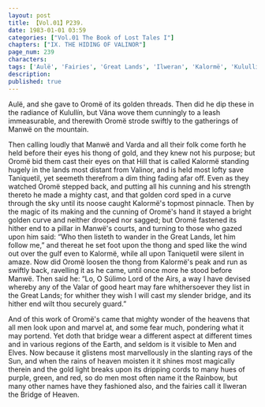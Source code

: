 ```yaml
---
layout: post
title: 【Vol.01】P239.
date: 1983-01-01 03:59
categories: ["Vol.01 The Book of Lost Tales I"]
chapters: ["IX. THE HIDING OF VALINOR"]
page_num: 239
characters: 
tags: ['Aulë', 'Fairies', 'Great Lands', 'Ilweran', 'Kalormë', 'Kulullin', 'Manwë', 'Men', 'Oromë', 'Rainbow']
description: 
published: true
---
```


<p style="text-indent: 0;">
Aulë, and she gave to Oromë of its golden threads. Then did he dip these in the radiance of Kulullín, but Vána wove them cunningly to a leash immeasurable, and therewith Oromë strode swiftly to the gatherings of Manwë on the mountain.
</p>

Then calling loudly that Manwë and Varda and all their folk come forth he held before their eyes his thong of gold, and they knew not his purpose; but Oromë bid them cast their eyes on that Hill that is called Kalormë standing hugely in the lands most distant from Valinor, and is held most lofty save Taniquetil, yet seemeth therefrom a dim thing fading afar off. Even as they watched Oromë stepped back, and putting all his cunning and his strength thereto he made a mighty cast, and that golden cord sped in a curve through the sky until its noose caught Kalormë's topmost pinnacle. Then by the magic of its making and the cunning of Oromë's hand it stayed a bright golden curve and neither drooped nor sagged; but Oromë fastened its hither end to a pillar in Manwë's courts, and turning to those who gazed upon him said: “Who then listeth to wander in the Great Lands, let him follow me,” and thereat he set foot upon the thong and sped like the wind out over the gulf even to Kalormë, while all upon Taniquetil were silent in amaze. Now did Oromë loosen the thong from Kalormë's peak and run as swiftly back, ravelling it as he came, until once more he stood before Manwë. Then said he: “Lo, O Súlimo Lord of the Airs, a way I have devised whereby any of the Valar of good heart may fare whithersoever they list in the Great Lands; for whither they wish I will cast my slender bridge, and its hither end wilt thou securely guard.”

And of this work of Oromë's came that mighty wonder of the heavens that all men look upon and marvel at, and some fear much, pondering what it may portend. Yet doth that bridge wear a different aspect at different times and in various regions of the Earth, and seldom is it visible to Men and Elves. Now because it glistens most marvellously in the slanting rays of the Sun, and when the rains of heaven moisten it it shines most magically therein and the gold light breaks upon its dripping cords to many hues of purple, green, and red, so do men most often name it the Rainbow, but many other names have they fashioned also, and the fairies call it Ilweran the Bridge of Heaven.

